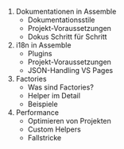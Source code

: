 1. Dokumentationen in Assemble
   - Dokumentationsstile
   - Projekt-Voraussetzungen
   - Dokus Schritt für Schritt
2. i18n in Assemble
   - Plugins
   - Projekt-Voraussetzungen
   - JSON-Handling VS Pages
3. Factories
   - Was sind Factories?
   - Helper im Detail
   - Beispiele
4. Performance
   - Optimieren von Projekten
   - Custom Helpers
   - Fallstricke
